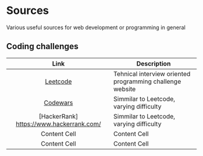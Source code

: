 # Sources
Various useful sources for web development or programming in general

## Coding challenges
| Link | Description |
| :-------------: | ------------- |
|[Leetcode](https://leetcode.com/)| Tehnical interview oriented  programming challenge website | 
|[Codewars](https://www.codewars.com) | Simmilar to Leetcode, varying difficulty | 
|[HackerRank] https://www.hackerrank.com/ | Simmilar to Leetcode, varying difficulty | 
| Content Cell  | Content Cell  | 
| Content Cell  | Content Cell  | 



